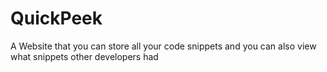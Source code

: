 # QuickPeek

A Website that you can store all your code snippets and you can also view what snippets other developers had

